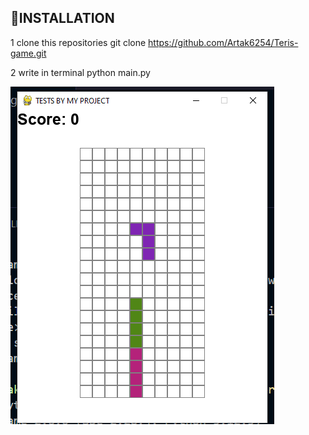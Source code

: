 ## 📝INSTALLATION

1 clone this repositories git clone https://github.com/Artak6254/Teris-game.git

2 write in terminal python main.py 


![Alt text](./assets/image.png)

